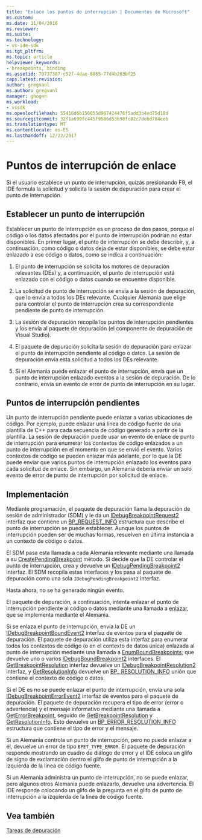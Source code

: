 ```yaml
---
title: "Enlace los puntos de interrupción | Documentos de Microsoft"
ms.custom: 
ms.date: 11/04/2016
ms.reviewer: 
ms.suite: 
ms.technology:
- vs-ide-sdk
ms.tgt_pltfrm: 
ms.topic: article
helpviewer_keywords:
- breakpoints, binding
ms.assetid: 70737387-c52f-4dae-8865-77d4b203bf25
caps.latest.revision: 
author: gregvanl
ms.author: gregvanl
manager: ghogen
ms.workload:
- vssdk
ms.openlocfilehash: 55416d6b156055d967424476f5add3b4ed75d18d
ms.sourcegitcommit: 32f1a690fc445f9586d53698fc82c7debd784eeb
ms.translationtype: MT
ms.contentlocale: es-ES
ms.lasthandoff: 12/22/2017
---
```

# <a name="binding-breakpoints"></a>Puntos de interrupción de enlace
Si el usuario establece un punto de interrupción, quizás presionando F9, el IDE formula la solicitud y solicita la sesión de depuración para crear el punto de interrupción.  
  
## <a name="setting-a-breakpoint"></a>Establecer un punto de interrupción  
 Establecer un punto de interrupción es un proceso de dos pasos, porque el código o los datos afectados por el punto de interrupción podrían no estar disponibles. En primer lugar, el punto de interrupción se debe describir, y, a continuación, como código o datos deja de estar disponibles, se debe estar enlazado a ese código o datos, como se indica a continuación:  
  
1.  El punto de interrupción se solicita los motores de depuración relevantes (DEs) y, a continuación, el punto de interrupción está enlazado con el código o datos cuando se encuentre disponible.  
  
2.  La solicitud de punto de interrupción se envía a la sesión de depuración, que lo envía a todos los DEs relevante. Cualquier Alemania que elige para controlar el punto de interrupción crea su correspondiente pendiente de punto de interrupción.  
  
3.  La sesión de depuración recopila los puntos de interrupción pendientes y los envía al paquete de depuración (el componente de depuración de Visual Studio).  
  
4.  El paquete de depuración solicita la sesión de depuración para enlazar el punto de interrupción pendiente al código o datos. La sesión de depuración envía esta solicitud a todos los DEs relevante.  
  
5.  Si el Alemania puede enlazar el punto de interrupción, envía que un punto de interrupción enlazado eventos a la sesión de depuración. De lo contrario, envía un evento de error de punto de interrupción en su lugar.  
  
## <a name="pending-breakpoints"></a>Puntos de interrupción pendientes  
 Un punto de interrupción pendiente puede enlazar a varias ubicaciones de código. Por ejemplo, puede enlazar una línea de código fuente de una plantilla de C++ para cada secuencia de código generado a partir de la plantilla. La sesión de depuración puede usar un evento de enlace de punto de interrupción para enumerar los contextos de código enlazados a un punto de interrupción en el momento en que se envió el evento. Varios contextos de código se pueden enlazar más adelante, por lo que la DE puede enviar que varios puntos de interrupción enlazado los eventos para cada solicitud de enlace. Sin embargo, un Alemania debería enviar un solo evento de error de punto de interrupción por solicitud de enlace.  
  
## <a name="implementation"></a>Implementación  
 Mediante programación, el paquete de depuración llama la depuración de sesión de administrador (SDM) y le da un [IDebugBreakpointRequest2](../../extensibility/debugger/reference/idebugbreakpointrequest2.md) interfaz que contiene un [BP_REQUEST_INFO](../../extensibility/debugger/reference/bp-request-info.md) estructura que describe el punto de interrupción se puede establecer. Aunque los puntos de interrupción pueden ser de muchas formas, resuelven en última instancia a un contexto de código o datos.  
  
 El SDM pasa esta llamada a cada Alemania relevante mediante una llamada a su [CreatePendingBreakpoint](../../extensibility/debugger/reference/idebugengine2-creatependingbreakpoint.md) método. Si decide que la DE controlar el punto de interrupción, crea y devuelve un [IDebugPendingBreakpoint2](../../extensibility/debugger/reference/idebugpendingbreakpoint2.md) interfaz. El SDM recopila estas interfaces y los pasa al paquete de depuración como una sola `IDebugPendingBreakpoint2` interfaz.  
  
 Hasta ahora, no se ha generado ningún evento.  
  
 El paquete de depuración, a continuación, intenta enlazar el punto de interrupción pendiente al código o datos mediante una llamada a [enlazar](../../extensibility/debugger/reference/idebugpendingbreakpoint2-bind.md), que se implementa mediante el Alemania.  
  
 Si se enlaza el punto de interrupción, envía la DE un [IDebugBreakpointBoundEvent2](../../extensibility/debugger/reference/idebugbreakpointboundevent2.md) interfaz de eventos para el paquete de depuración. El paquete de depuración utiliza esta interfaz para enumerar todos los contextos de código (o en el contexto de datos única) enlazada al punto de interrupción mediante una llamada a [EnumBoundBreakpoints](../../extensibility/debugger/reference/idebugbreakpointboundevent2-enumboundbreakpoints.md), que devuelve uno o varios [IDebugBoundBreakpoint2](../../extensibility/debugger/reference/idebugboundbreakpoint2.md) interfaces. El [GetBreakpointResolution](../../extensibility/debugger/reference/idebugboundbreakpoint2-getbreakpointresolution.md) interfaz devuelve un [IDebugBreakpointResolution2](../../extensibility/debugger/reference/idebugbreakpointresolution2.md) interfaz, y [GetResolutionInfo](../../extensibility/debugger/reference/idebugbreakpointresolution2-getresolutioninfo.md) devuelve un [BP_ RESOLUTION_INFO](../../extensibility/debugger/reference/bp-resolution-info.md) unión que contiene el contexto de código o datos.  
  
 Si el DE es no se puede enlazar el punto de interrupción, envía una sola [IDebugBreakpointErrorEvent2](../../extensibility/debugger/reference/idebugbreakpointerrorevent2.md) interfaz de eventos para el paquete de depuración. El paquete de depuración recupera el tipo de error (error o advertencia) y el mensaje informativo mediante una llamada a [GetErrorBreakpoint](../../extensibility/debugger/reference/idebugbreakpointerrorevent2-geterrorbreakpoint.md), seguido de [GetBreakpointResolution](../../extensibility/debugger/reference/idebugerrorbreakpoint2-getbreakpointresolution.md) y [ GetResolutionInfo](../../extensibility/debugger/reference/idebugerrorbreakpointresolution2-getresolutioninfo.md). Esto devuelve un [BP_ERROR_RESOLUTION_INFO](../../extensibility/debugger/reference/bp-error-resolution-info.md) estructura que contiene el tipo de error y el mensaje.  
  
 Si un Alemania controla un punto de interrupción, pero no puede enlazar a él, devuelve un error de tipo `BPET_TYPE_ERROR`. El paquete de depuración responde mostrando un cuadro de diálogo de error y el IDE coloca un glifo de signo de exclamación dentro el glifo de punto de interrupción a la izquierda de la línea de código fuente.  
  
 Si un Alemania administra un punto de interrupción, no se puede enlazar, pero algunos otros Alemania puede enlazarlo, devuelve una advertencia. El IDE responde colocando un glifo de la pregunta en el glifo de punto de interrupción a la izquierda de la línea de código fuente.  
  
## <a name="see-also"></a>Vea también  
 [Tareas de depuración](../../extensibility/debugger/debugging-tasks.md)